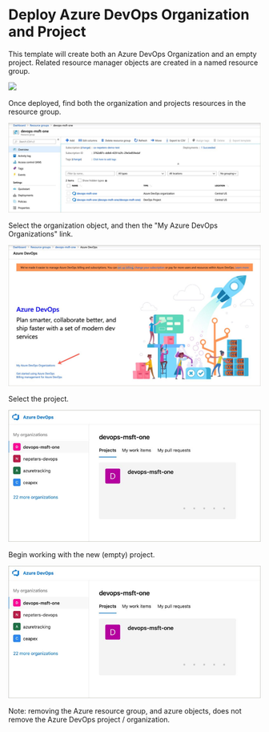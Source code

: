 # Deploy Azure DevOps Organization and Project

This template will create both an Azure DevOps Organization and an empty project. Related resource manager objects are created in a named resource group.

<a href="https://portal.azure.com/#create/Microsoft.Template/uri/https%3A%2F%2Fraw.githubusercontent.com%2Fneilpeterson%2Fnepeters-azure-templates%2Fmaster%2Fazure-devops-org-project%2Fazuredeploy.json" target="_blank">
    <img src="http://azuredeploy.net/deploybutton.png"/>
</a>


Once deployed, find both the organization and projects resources in the resource group.

![](./images/arm-objects.jpg)

Select the organization object, and then the "My Azure DevOps Organizations" link.

![](./images/org.jpg)

Select the project.

![](./images/project.jpg)

Begin working with the new (empty) project.

![](./images/project.jpg)

Note: removing the Azure resource group, and azure objects, does not remove the Azure DevOps project / organization.